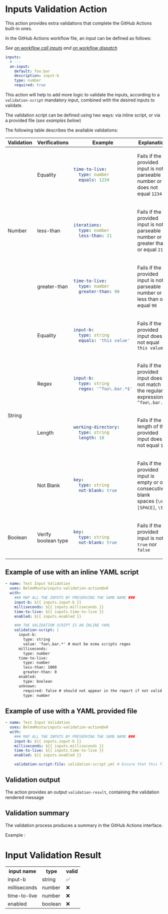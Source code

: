 # Inputs Validation Action

This action provides extra validations that complete the GitHub Actions built-in
ones.

In the GitHub Actions workflow file, an input can be defined as follows:

_See
[on workflow call inputs](https://docs.github.com/en/enterprise-cloud@latest/actions/writing-workflows/workflow-syntax-for-github-actions#onworkflow_callinputs)
and
[on workflow dispatch](https://docs.github.com/en/enterprise-cloud@latest/actions/writing-workflows/workflow-syntax-for-github-actions#onworkflow_dispatchinputs)_

```yaml
inputs:
  # ---
  an-input:
    default: foo.bar
    description: input-b
    type: number
    required: true
```

This action will help to add more logic to validate the inputs, according to a
`validation-script` mandatory input, combined with the desired inputs to
validate.

The validation script can be defined using two ways: via inline script, or via a
provided file (_see examples below_)

The following table describes the available validations:

<table>
 <thead>
        <tr>
            <th>Validation</th>
            <th>Verifications</th>
            <th>Example</th>
            <th>Explanation</th>
        </tr>
    </thead>
<tr><td rowspan="4">Number</td></tr>

<tr>
<td>Equality</td> <td>

```yaml
time-to-live:
  type: number
  equals: 1234
```

</td>
<td>

Fails if the provided input is not a parseable number or does not equal `1234`

</td>
</tr>
<tr>
<td>less-than</td> <td>

```yaml
iterations:
  type: number
  less-than: 21
```

</td>
<td>

Fails if the provided input is not a parseable number or is greater than or
equal `21`

</td>
</tr>
<tr>
<td>greater-than</td> <td>

```yaml
time-to-live:
  type: number
  greater-than: 90
```

</td>
<td>

Fails if the provided input is not a parseable number or is less than or equal
`90`

</td>
</tr>

<tr><td rowspan="5">String</td></tr>
<tr>
<td>Equality</td> <td>

```yaml
input-b:
  type: string
  equals: 'this value'
```

</td>
<td>

Fails if the provided input does not equal `this value`

</td>
</tr><tr>
<td>Regex</td> <td>

```yaml
input-b:
  type: string
  regex: '^foo\.bar.*$'
```

</td>
<td>

Fails if the provided input does not match the regular expression `^foo\.bar.*$`

</td>
</tr>
<tr>
<td>Length</td> <td>

```yaml
working-directory:
  type: string
  length: 10
```

</td>
<td>

Fails if the length of the provided input does not equal `10`

</td>
</tr>
<tr>
<td>Not Blank</td> <td>

```yaml
key:
  type: string
  not-blank: true
```

</td>
<td>

Fails if the provided input is empty or of consecutive blank spaces
(`\n`,`[SPACE]`, `\t`)

</td>
</tr>
<tr>
<td>Boolean</td>
<td>Verify boolean type</td>
<td>

```yaml
key:
  type: string
  not-blank: true
```

</td>
<td>

Fails if the provided input is not `true` nor `false`

</td>
</tr>
</table>

## Example of use with an inline YAML script

```yaml
- name: Test Input Validation
  uses: BelmoMusta/inputs-validation-action@v0
  with:
    ### MAP ALL THE INPUTS BY PRESERVING THE SAME NAME ###
    input-b: ${{ inputs.input-b }}
    milliseconds: ${{ inputs.milliseconds }}
    time-to-live: ${{ inputs.time-to-live }}
    enabled: ${{ inputs.enabled }}

    ### THE VALIDATION SCRIPT IS AN INLINE YAML
    validation-script: |
      input-b:
        type: string
        value: 'foo\.bar.*' # must be ecma scripts regex
      milliseconds:
        type: number
      time-to-live:
        type: number
        less-than: 1000
        greater-than: 0
      enabled:
        type: boolean
      unknown:
        required: false # should not appear in the report if not valid
        type: number
```

## Example of use with a YAML provided file

```yaml
- name: Test Input Validation
  uses: BelmoMusta/inputs-validation-action@v0
  with:
    ### MAP ALL THE INPUTS BY PRESERVING THE SAME NAME ###
    input-b: ${{ inputs.input-b }}
    milliseconds: ${{ inputs.milliseconds }}
    time-to-live: ${{ inputs.time-to-live }}
    enabled: ${{ inputs.enabled }}

    validation-script-file: validation-script.yml # Ensure that this file exists on the mentioned location
```

## Validation output

The action provides an output `validation-result`, containing the validation
rendered message

## Validation summary

The validation process produces a summary in the GitHub Actions interface.

Example :

<h1>Input Validation Result</h1>
<table>
<tr>
<th>input name</th>
<th>type</th>
<th>valid</th>
</tr>

<tr><td>input-b</td><td>string</td><td>✅</td></tr>
<tr><td>milliseconds</td><td>number</td><td>❌</td></tr>
<tr><td>time-to-live</td><td>number</td><td>❌</td></tr>
<tr><td>enabled</td><td>boolean</td><td>❌</td></tr>
</table>

